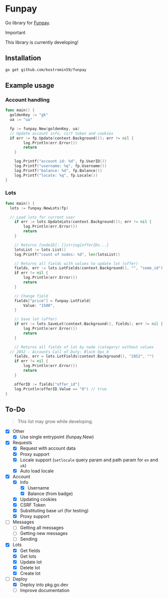 # Funpay

Go library for [Funpay](https://funpay.com/).

> [!important]
> This library is currently developing!

## Installation

```sh
go get github.com/kostromin59/funpay
```

## Example usage

### Account handling
```go
func main() {
  goldenKey := "gk"
  ua := "ua"

  fp := funpay.New(goldenKey, ua)
  // Update account info, csrf token and cookies
  if err := fp.Update(context.Background()); err != nil {
		log.Println(err.Error())
		return
	}

 	log.Printf("account id: %d", fp.UserID())
	log.Printf("username: %q", fp.Username())
	log.Printf("balance: %d", fp.Balance())
	log.Printf("locale: %q", fp.Locale())
}
```

### Lots
```go
func main() {
  lots := funpay.NewLots(fp)

  // Load lots for current user
	if err := lots.UpdateLots(context.Background()); err != nil {
		log.Println(err.Error())
		return
	}

	// Returns [nodeID]: []string{offerIDs...}
	lotsList := lots.List()
	log.Printf("count of nodes: %d", len(lotsList))

	// Returns all fields with values to update lot (offer)
	fields, err := lots.LotFields(context.Background(), "", "some_id")
	if err != nil {
		log.Println(err.Error())
		return
	}

	// Change field
	fields["price"] = funpay.LotField{
		Value: "1500",
	}

	// Save lot (offer)
	if err := lots.SaveLot(context.Background(), fields); err != nil {
		log.Println(err.Error())
		return
	}

	// Returns all fields of lot by node (category) without values
  // 2852 - Accounts Call of Duty: Black Ops 6
	fields, err = lots.LotFields(context.Background(), "2852", "")
	if err != nil {
		log.Println(err.Error())
		return
	}

	offerID := fields["offer_id"]
	log.Println(offerID.Value == "0") // true
}
```

## To-Do

> This list may grow while developing.

- [X] Other
  - [X] Use single entrypoint (funpay.New)
- [X] Requests
  - [X] Request with account data
  - [X] Proxy support
  - [X] Locale support (`setlocale` query param and path param for `en` and `uk`)
  - [X] Auto load locale
- [X] Account
  - [X] Info
    - [X] Username
    - [X] Balance (from badge)
  - [X] Updating cookies
  - [X] CSRF Token
  - [X] Substituting base url (for testing)
  - [X] Proxy support
- [ ] Messages
  - [ ] Getting all messages
  - [ ] Getting new messages
  - [ ] Sending
- [X] Lots
  - [X] Get fields
  - [X] Get lots
  - [X] Update lot
  - [X] Delete lot
  - [X] Create lot
- [ ] Deploy
  - [X] Deploy into pkg.go.dev
  - [ ] Improve documentation